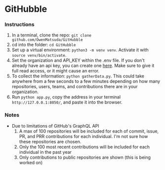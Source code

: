 # GitHubble

### Instructions

1. In a terminal, clone the repo: `git clone github.com/OwenMatsuda/GitHubble`
2. cd into the folder: `cd GitHubble`
3. Set up a virtual environment: `python3 -m venv venv`. Activate it with `source venv/bin/activate`.
4. Set the organization and API_KEY within the .env file. If you don't already have an api key, you can create one [here](https://github.com/settings/tokens). Make sure to give it full read access, or it might cause an error.
5. To collect the information: `python gatherData.py`. This could take anywhere from a few seconds to a few minutes depending on how many repositories, users, teams, and contributions there are in your organization.
6. Run `python app.py`, copy the address in your terminal `http://127.0.0.1:8050/`, and paste it into the browser.

### Notes

 - Due to limitations of GitHub's GraphQL API
     1. A max of 100 repositories will be included for each of commit, issue, PR, and PRR contributions for each individual. I'm not sure how these repositories are chosen.
     2. Only the 100 most recent contributions will be included for each individual in the past year
     3. Only contributions to public repositories are shown (this is being worked on)
